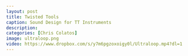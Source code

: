 ```yaml
---
layout: post
title: Twisted Tools
caption: Sound Design for TT Instruments
description: 
categories: [Chris Colatos]
image: ultraloop.png
video: https://www.dropbox.com/s/y7m6pgzoxoigy0l/Ultraloop.mp4?dl=1
---
```

